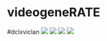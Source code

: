 # videogeneRATE
#dclxviclan
![](https://github.com/dclxviclan/videogeneRATE/blob/main/Screenshot_20230929-190004_Video%20trimmer.jpg)
![](https://github.com/dclxviclan/videogeneRATE/blob/main/Screenshot_20230929-190127_Video%20trimmer.jpg)
![](https://github.com/dclxviclan/videogeneRATE/blob/main/Screenshot_20230929-190224_Video%20trimmer.jpg)
![](https://github.com/dclxviclan/videogeneRATE/blob/main/Screenshot_20230929-190310_Video%20Player.jpg)
